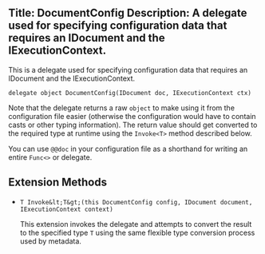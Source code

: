 Title: DocumentConfig
Description: A delegate used for specifying configuration data that requires an IDocument and the IExecutionContext.
---
This is a delegate used for specifying configuration data that requires an IDocument and the IExecutionContext.

```
delegate object DocumentConfig(IDocument doc, IExecutionContext ctx)
```

Note that the delegate returns a raw `object` to make using it from the configuration file easier (otherwise the configuration would have to contain casts or other typing information). The return value should get converted to the required type at runtime using the `Invoke<T>` method described below. 

You can use `@@doc` in your configuration file as a shorthand for writing an entire `Func<>` or delegate.

## Extension Methods

  - `T Invoke&lt;T&gt;(this DocumentConfig config, IDocument document, IExecutionContext context)`
  
    This extension invokes the delegate and attempts to convert the result to the specified type `T` using the same flexible type conversion process used by metadata.
